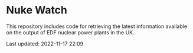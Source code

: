 # Nuke Watch

This repository includes code for retrieving the latest information available on the output of EDF nuclear power plants in the UK.

Last updated: 2022-11-17 22:09